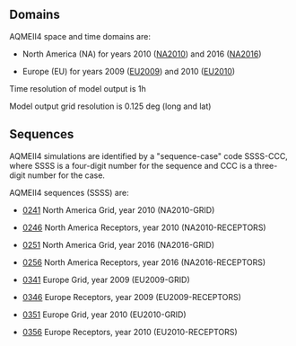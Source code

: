 ## Domains

AQMEII4 space and time domains are:

* North America (NA) for years 2010 ([NA2010](NA2010)) and 2016 ([NA2016](NA2016))

* Europe (EU) for years 2009 ([EU2009](EU2009)) and 2010 ([EU2010](EU2010))


Time resolution of model output is 1h

Model output grid resolution is 0.125 deg (long and lat)


## Sequences

AQMEII4 simulations are identified by a "sequence-case" code SSSS-CCC, where SSSS is a four-digit number for the sequence and CCC is a three-digit number for the case.

AQMEII4 sequences (SSSS) are:

- [0241](NA2010/0241) North America Grid, year 2010 (NA2010-GRID)
- [0246](NA2010/0246) North America Receptors, year 2010 (NA2010-RECEPTORS)

- [0251](NA2016/0251) North America Grid, year 2016 (NA2016-GRID)
- [0256](NA2016/0256) North America Receptors, year 2016 (NA2016-RECEPTORS)

- [0341](EU2009/0341) Europe Grid, year 2009 (EU2009-GRID)
- [0346](EU2009/0346) Europe Receptors, year 2009 (EU2009-RECEPTORS)

- [0351](EU2010/0351) Europe Grid, year 2010 (EU2010-GRID)
- [0356](EU2010/0356) Europe Receptors, year 2010 (EU2010-RECEPTORS)
